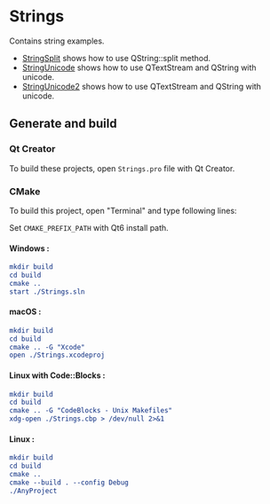 # Strings

Contains string examples.

* [StringSplit](StringSplit/README.md) shows how to use QString::split method.
* [StringUnicode](StringUnicode/README.md) shows how to use QTextStream and QString with unicode.
* [StringUnicode2](StringUnicode2/README.md) shows how to use QTextStream and QString with unicode.

## Generate and build

### Qt Creator

To build these projects, open `Strings.pro` file with Qt Creator.

### CMake

To build this project, open "Terminal" and type following lines:

Set `CMAKE_PREFIX_PATH` with Qt6 install path.

#### Windows :

``` cmake
mkdir build
cd build
cmake ..
start ./Strings.sln
```

#### macOS :

``` cmake
mkdir build
cd build
cmake .. -G "Xcode"
open ./Strings.xcodeproj
```

#### Linux with Code::Blocks :

``` cmake
mkdir build
cd build
cmake .. -G "CodeBlocks - Unix Makefiles"
xdg-open ./Strings.cbp > /dev/null 2>&1
```

#### Linux :

``` cmake
mkdir build
cd build
cmake .. 
cmake --build . --config Debug
./AnyProject
```
